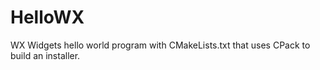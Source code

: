# HelloWX

WX Widgets hello world program with CMakeLists.txt that uses CPack to build an installer.
